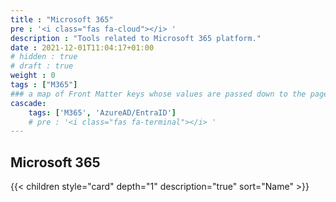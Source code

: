 ```yaml
---
title : "Microsoft 365"
pre : '<i class="fas fa-cloud"></i> '
description : "Tools related to Microsoft 365 platform."
date : 2021-12-01T11:04:17+01:00
# hidden : true
# draft : true
weight : 0
tags : ["M365"]
### a map of Front Matter keys whose values are passed down to the page's descendants unless overwritten by self or a closer ancestor's cascade. 
cascade:
    tags: ['M365', 'AzureAD/EntraID']
    # pre : '<i class="fas fa-terminal"></i> '
---
```


## Microsoft 365

{{< children style="card" depth="1" description="true" sort="Name"  >}}
